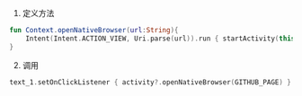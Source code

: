 1. 定义方法

```kotlin
fun Context.openNativeBrowser(url:String){
    Intent(Intent.ACTION_VIEW, Uri.parse(url)).run { startActivity(this) }
}
```

2. 调用

```kotlin
text_1.setOnClickListener { activity?.openNativeBrowser(GITHUB_PAGE) }
```

